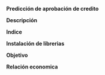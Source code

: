**Predicción de aprobación de credito**

**Descripción**

**Indice**

**Instalación de librerias**

**Objetivo**

**Relación economica**

